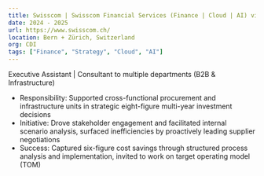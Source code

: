 ```yaml
---
title: Swisscom | Swisscom Financial Services (Finance | Cloud | AI) via CDI (Talent Solutions Provider)
date: 2024 - 2025
url: https://www.swisscom.ch/
location: Bern + Zürich, Switzerland
org: CDI
tags: ["Finance", "Strategy", "Cloud", "AI"]
---
```

Executive Assistant | Consultant to multiple departments (B2B & Infrastructure)
- Responsibility: Supported cross-functional procurement and infrastructure units in strategic eight-figure multi-year investment decisions
- Initiative: Drove stakeholder engagement and facilitated internal scenario analysis, surfaced inefficiencies by proactively leading supplier negotiations
- Success: Captured six-figure cost savings through structured process analysis and implementation, invited to work on target operating model (TOM)